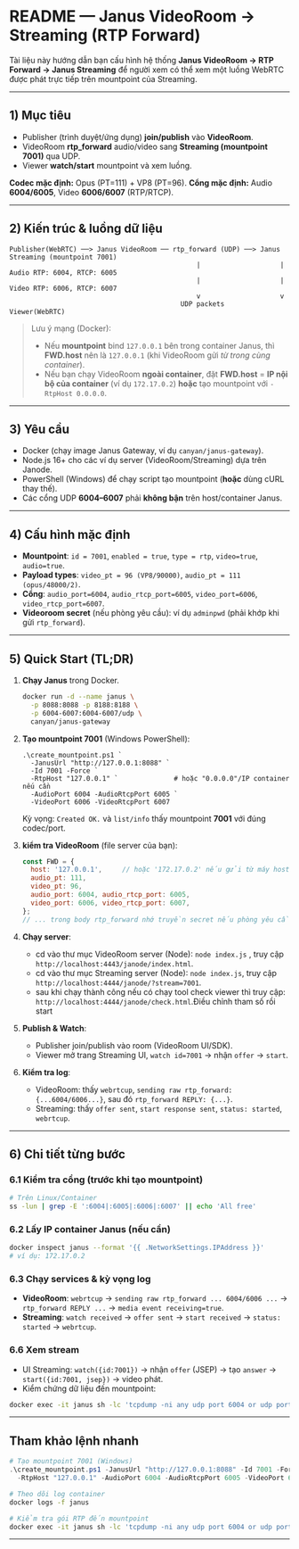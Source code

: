 # README — Janus VideoRoom → Streaming (RTP Forward)

Tài liệu này hướng dẫn bạn cấu hình hệ thống **Janus VideoRoom → RTP Forward → Janus Streaming** để người xem có thể xem một luồng WebRTC được phát trực tiếp trên mountpoint của Streaming.

---

## 1) Mục tiêu

* Publisher (trình duyệt/ứng dụng) **join/publish** vào **VideoRoom**.
* VideoRoom **rtp\_forward** audio/video sang **Streaming (mountpoint 7001)** qua UDP.
* Viewer **watch/start** mountpoint và xem luồng.

**Codec mặc định:** Opus (PT=111) + VP8 (PT=96).
**Cổng mặc định:** Audio **6004/6005**, Video **6006/6007** (RTP/RTCP).

---

## 2) Kiến trúc & luồng dữ liệu

```
Publisher(WebRTC) ──> Janus VideoRoom ── rtp_forward (UDP) ──> Janus Streaming (mountpoint 7001)
                                               |                    |  Audio RTP: 6004, RTCP: 6005
                                               |                    |  Video RTP: 6006, RTCP: 6007
                                               v                    v
                                           UDP packets           Viewer(WebRTC)
```

> Lưu ý mạng (Docker):
>
> * Nếu **mountpoint** bind `127.0.0.1` bên trong container Janus, thì **FWD.host** nên là `127.0.0.1` (khi VideoRoom gửi *từ trong cùng container*).
> * Nếu bạn chạy VideoRoom **ngoài container**, đặt **FWD.host** = **IP nội bộ của container** (ví dụ `172.17.0.2`) **hoặc** tạo mountpoint với `-RtpHost 0.0.0.0`.

---

## 3) Yêu cầu

* Docker (chạy image Janus Gateway, ví dụ `canyan/janus-gateway`).
* Node.js 16+ cho các ví dụ server (VideoRoom/Streaming) dựa trên Janode.
* PowerShell (Windows) để chạy script tạo mountpoint (**hoặc** dùng cURL thay thế).
* Các cổng UDP **6004–6007** phải **không bận** trên host/container Janus.

---

## 4) Cấu hình mặc định

* **Mountpoint**: `id = 7001`, `enabled = true`, `type = rtp`, `video=true`, `audio=true`.
* **Payload types**: `video_pt = 96 (VP8/90000)`, `audio_pt = 111 (opus/48000/2)`.
* **Cổng**: `audio_port=6004`, `audio_rtcp_port=6005`, `video_port=6006`, `video_rtcp_port=6007`.
* **Videoroom secret** (nếu phòng yêu cầu): ví dụ `adminpwd` (phải khớp khi gửi `rtp_forward`).

---

## 5) Quick Start (TL;DR)

1. **Chạy Janus** trong Docker.

   ```bash
   docker run -d --name janus \
     -p 8088:8088 -p 8188:8188 \
     -p 6004-6007:6004-6007/udp \
     canyan/janus-gateway
   ```

2. **Tạo mountpoint 7001** (Windows PowerShell):

   ```cd \tools chạy lệnh trên terminal
   .\create_mountpoint.ps1 `
     -JanusUrl "http://127.0.0.1:8088" `
     -Id 7001 -Force `
     -RtpHost "127.0.0.1" `              # hoặc "0.0.0.0"/IP container nếu cần
     -AudioPort 6004 -AudioRtcpPort 6005 `
     -VideoPort 6006 -VideoRtcpPort 6007
   ```

   Kỳ vọng: `Created OK.` và `list/info` thấy mountpoint **7001** với đúng codec/port.

3. **kiểm tra VideoRoom** (file server của bạn):

   ```js
   const FWD = {
     host: '127.0.0.1',     // hoặc '172.17.0.2' nếu gửi từ máy host vào container
     audio_pt: 111,
     video_pt: 96,
     audio_port: 6004, audio_rtcp_port: 6005,
     video_port: 6006, video_rtcp_port: 6007,
   };
   // ... trong body rtp_forward nhớ truyền secret nếu phòng yêu cầu
   ```

4. **Chạy server**:

   * cd vào thư mục VideoRoom server (Node): `node index.js` , truy cập `http://localhost:4443/janode/index.html`.
   * cd vào thư mục Streaming server (Node): `node index.js`, truy cập `http://localhost:4444/janode/?stream=7001`.
   * sau khi chạy thành công nếu có chạy tool check viewer thì truy cập: `http://localhost:4444/janode/check.html`.Điều chỉnh tham số rồi start

5. **Publish & Watch**:

   * Publisher join/publish vào room (VideoRoom UI/SDK).
   * Viewer mở trang Streaming UI, `watch id=7001` → nhận `offer` → `start`.

6. **Kiểm tra log**:

   * VideoRoom: thấy `webrtcup`, `sending raw rtp_forward: {...6004/6006...}`, sau đó `rtp_forward REPLY: {...}`.
   * Streaming: thấy `offer sent`, `start response sent`, `status: started`, `webrtcup`.

---

## 6) Chi tiết từng bước

### 6.1 Kiểm tra cổng (trước khi tạo mountpoint)

```bash
# Trên Linux/Container
ss -lun | grep -E ':6004|:6005|:6006|:6007' || echo 'All free'
```

### 6.2 Lấy IP container Janus (nếu cần)

```bash
docker inspect janus --format '{{ .NetworkSettings.IPAddress }}'
# ví dụ: 172.17.0.2
```
### 6.3 Chạy services & kỳ vọng log

* **VideoRoom**: `webrtcup` → `sending raw rtp_forward ... 6004/6006 ...` → `rtp_forward REPLY ...` → `media event receiving=true`.
* **Streaming**: `watch received` → `offer sent` → `start received` → `status: started` → `webrtcup`.

### 6.6 Xem stream

* UI Streaming: `watch({id:7001})` → nhận `offer` (JSEP) → tạo `answer` → `start({id:7001, jsep})` → video phát.
* Kiểm chứng dữ liệu đến mountpoint:

```bash
docker exec -it janus sh -lc 'tcpdump -ni any udp port 6004 or udp port 6006'
```

---
## Tham khảo lệnh nhanh

```powershell
# Tạo mountpoint 7001 (Windows)
.\create_mountpoint.ps1 -JanusUrl "http://127.0.0.1:8088" -Id 7001 -Force `
  -RtpHost "127.0.0.1" -AudioPort 6004 -AudioRtcpPort 6005 -VideoPort 6006 -VideoRtcpPort 6007
```

```bash
# Theo dõi log container
docker logs -f janus

# Kiểm tra gói RTP đến mountpoint
docker exec -it janus sh -lc 'tcpdump -ni any udp port 6004 or udp port 6006'
```

---

